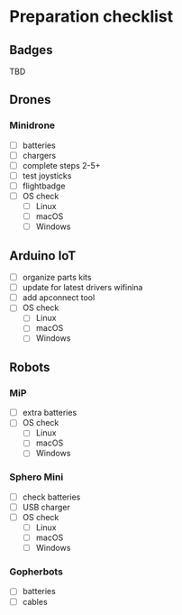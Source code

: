 # Preparation checklist

## Badges

TBD

## Drones

### Minidrone

- [ ] batteries
- [ ] chargers
- [ ] complete steps 2-5+
- [ ] test joysticks
- [ ] flightbadge
- [ ] OS check
    - [ ] Linux
    - [ ] macOS
    - [ ] Windows

## Arduino IoT

- [ ] organize parts kits
- [ ] update for latest drivers wifinina
- [ ] add apconnect tool
- [ ] OS check
    - [ ] Linux
    - [ ] macOS
    - [ ] Windows

## Robots

### MiP

- [ ] extra batteries
- [ ] OS check
    - [ ] Linux
    - [ ] macOS
    - [ ] Windows

### Sphero Mini

- [ ] check batteries
- [ ] USB charger
- [ ] OS check
    - [ ] Linux
    - [ ] macOS
    - [ ] Windows

### Gopherbots

- [ ] batteries
- [ ] cables
